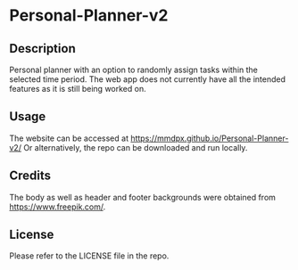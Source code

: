 # Personal-Planner-v2

## Description

Personal planner with an option to randomly assign tasks within the selected time period. The web app does not currently have all the intended features as it is still being worked on.

## Usage
The website can be accessed at https://mmdpx.github.io/Personal-Planner-v2/ 
Or alternatively, the repo can be downloaded and run locally.

## Credits

The body as well as header and footer backgrounds were obtained from https://www.freepik.com/.

## License

Please refer to the LICENSE file in the repo.
